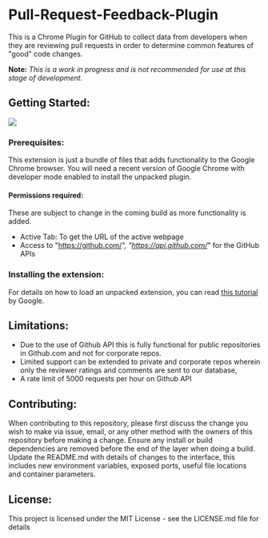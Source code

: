 # Pull-Request-Feedback-Plugin
This is a Chrome Plugin for GitHub to collect data from developers when they are reviewing pull requests in order to determine common features of "good" code changes.

**Note:** *This is a work in progress and is not recommended for use at this stage of development.*

## Getting Started:
![](https://raw.githubusercontent.com/achyudhk/Pull-Request-Feedback-Plugin/master/doc/screenshot.png)
### Prerequisites:
This extension is just a bundle of files that adds functionality to the Google Chrome browser. You will need a recent version of Google Chrome with developer mode enabled to install the unpacked plugin.
#### Permissions required:
These are subject to change in the coming build as more functionality is added.
  * Active Tab: To get the URL of the active webpage
  * Access to "https://github.com/*", "https://api.github.com/*" for the GitHub APIs
### Installing the extension:
For details on how to load an unpacked extension, you can read [this tutorial](https://developer.chrome.com/extensions/getstarted#unpacked) by Google.

## Limitations:
* Due to the use of Github API this is fully functional for public repositories in Github.com and not for corporate repos.
* Limited support can be extended to private and corporate repos wherein only the reviewer ratings and comments are sent to our database,
* A rate limit of 5000 requests per hour on Github API

## Contributing:
When contributing to this repository, please first discuss the change you wish to make via issue, email, or any other method with the owners of this repository before making a change. Ensure any install or build dependencies are removed before the end of the layer when doing a build. Update the README.md with details of changes to the interface, this includes new environment variables, exposed ports, useful file locations and container parameters.

## License:
This project is licensed under the MIT License - see the LICENSE.md file for details
